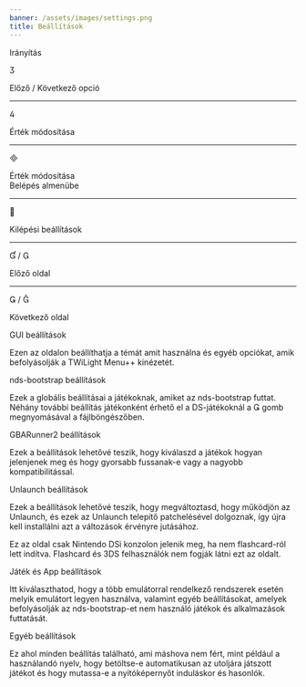 ```yaml
---
banner: /assets/images/settings.png
title: Beállítások
---
```


<div id="conrols" class="section-title">Irányítás</div>
<div class="section-body">
    <div class="button-action-group">
        <p class="button-action button">&#xE07D;</p>
        <p class="button-action-text">Előző / Következő opció</p>
    </div>
    <hr>
    <div class="button-action-group">
        <p class="button-action button">&#xE07E;</p>
        <p class="button-action-text">Érték módosítása</p>
    </div>
    <hr>
    <div class="button-action-group">
        <p class="button-action button">&#xE000;</p>
        <p class="button-action-text">Érték módosítása<br>Belépés almenübe</p>
    </div>
    <hr>
    <div class="button-action-group">
        <p class="button-action button">&#xE001;</p>
        <p class="button-action-text">Kilépési beállítások</p>
    </div>
    <hr>
    <div class="button-action-group">
        <p class="button-action button">&#xE004; / &#xE002;</p>
        <p class="button-action-text">Előző oldal</p>
    </div>
    <hr>
    <div class="button-action-group">
        <p class="button-action button">&#xE003; / &#xE005;</p>
        <p class="button-action-text">Következő oldal</p>
    </div>
</div>

<div id="gui-settings" class="section-title">GUI beállítások</div>
<div class="section-body">
    <p>Ezen az oldalon beállíthatja a témát amit használna és egyéb opciókat, amik befolyásolják a TWiLight Menu++ kinézetét.</p>
</div>

<div id="nds-bootstrap-settings" class="section-title">nds-bootstrap beállítások</div>
<div class="section-body">
    <p>Ezek a globális beállításai a játékoknak, amiket az nds-bootstrap futtat. Néhány további beállítás játékonként érhető el a DS-játékoknál a &#xE003; gomb megnyomásával a fájlböngészőben.</p>
</div>

<div id="gbarunner2-settings" class="section-title">GBARunner2 beállítások</div>
<div class="section-body">
    <p>Ezek a beállítások lehetővé teszik, hogy kiválaszd a játékok hogyan jelenjenek meg és hogy gyorsabb fussanak-e vagy a nagyobb kompatibilitással.</p>
</div>

<div id="unlaunch-settings" class="section-title">Unlaunch beállítások</div>
<div class="section-body">
    <p>Ezek a beállítások lehetővé teszik, hogy megváltoztasd, hogy működjön az Unlaunch, és ezek az Unlaunch telepítő patchelésével dolgoznak, így újra kell installálni azt a változások érvényre jutásához.</p>
    <p>Ez az oldal csak Nintendo DSi konzolon jelenik meg, ha nem flashcard-ról lett indítva. Flashcard és 3DS felhasználók nem fogják látni ezt az oldalt.</p>
</div>

<div id="games-and-apps-settings" class="section-title">Játék és App beállítások</div>
<div class="section-body">
    <p>Itt kiválaszthatod, hogy a több emulátorral rendelkező rendszerek esetén melyik emulátort legyen használva, valamint egyéb beállításokat, amelyek befolyásolják az nds-bootstrap-et nem használó játékok és alkalmazások futtatását.</p>
</div>

<div id="misc-settings" class="section-title">Egyéb beállítások</div>
<div class="section-body">
    <p>Ez ahol minden beállítás található, ami máshova nem fért, mint például a használandó nyelv, hogy betöltse-e automatikusan az utoljára játszott játékot és hogy mutassa-e a nyitóképernyőt induláskor és hasonlók.</p>
</div>
